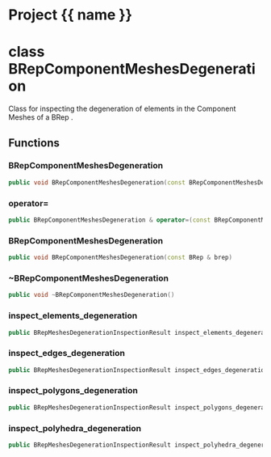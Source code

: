<script setup>
import {useRoute} from 'vitepress'
const {path} = useRoute()
const tokens = path.split('/')
const words = tokens[2].split('-');
for (let i = 0; i < words.length; i++) {
    words[i] = words[i].charAt(0).toUpperCase() + words[i].slice(1);
    words[i] = words[i].replace('geode', 'Geode')
}
const name = words.join('-');
</script>
# Project {{ name }}

# class BRepComponentMeshesDegeneration


 Class for inspecting the degeneration of elements in the Component Meshes of a BRep .



## Functions

### BRepComponentMeshesDegeneration

```cpp
public void BRepComponentMeshesDegeneration(const BRepComponentMeshesDegeneration & )
```


### operator=

```cpp
public BRepComponentMeshesDegeneration & operator=(const BRepComponentMeshesDegeneration & )
```


### BRepComponentMeshesDegeneration

```cpp
public void BRepComponentMeshesDegeneration(const BRep & brep)
```


### ~BRepComponentMeshesDegeneration

```cpp
public void ~BRepComponentMeshesDegeneration()
```


### inspect_elements_degeneration

```cpp
public BRepMeshesDegenerationInspectionResult inspect_elements_degeneration()
```


### inspect_edges_degeneration

```cpp
public BRepMeshesDegenerationInspectionResult inspect_edges_degeneration(double threshold)
```


### inspect_polygons_degeneration

```cpp
public BRepMeshesDegenerationInspectionResult inspect_polygons_degeneration(double threshold)
```


### inspect_polyhedra_degeneration

```cpp
public BRepMeshesDegenerationInspectionResult inspect_polyhedra_degeneration(double threshold)
```




